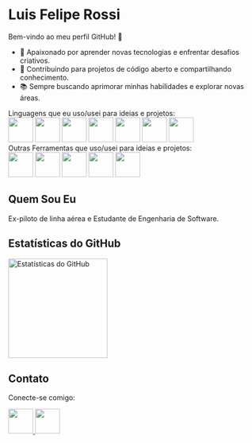 # Luis Felipe Rossi

Bem-vindo ao meu perfil GitHub! 👋

- 🚀 Apaixonado por aprender novas tecnologias e enfrentar desafios criativos.<br>
- 🌱 Contribuindo para projetos de código aberto e compartilhando conhecimento.<br>
- 📚 Sempre buscando aprimorar minhas habilidades e explorar novas áreas.<br>

Linguagens que eu uso/usei para ideias e projetos: <br>
    <img src="https://cdn.jsdelivr.net/gh/devicons/devicon/icons/java/java-original-wordmark.svg" height="50px" /> 
    <img src="https://cdn.jsdelivr.net/gh/devicons/devicon/icons/c/c-original.svg" height="50px"/> 
    <img src="https://cdn.jsdelivr.net/gh/devicons/devicon@latest/icons/python/python-original-wordmark.svg" height="50px"/> 
    <img src="https://cdn.jsdelivr.net/gh/devicons/devicon/icons/flutter/flutter-original.svg" height="50px"/> 
    <img src="https://cdn.jsdelivr.net/gh/devicons/devicon/icons/go/go-original-wordmark.svg" height="50px"/> 
    <img src="https://cdn.jsdelivr.net/gh/devicons/devicon/icons/typescript/typescript-original.svg" height="50px"/> 
    <img src="https://cdn.jsdelivr.net/gh/devicons/devicon/icons/postgresql/postgresql-original-wordmark.svg" height="50px"/> 
    <br>
    Outras Ferramentas que uso/usei para ideias e projetos: <br>
    <img src="https://cdn.jsdelivr.net/gh/devicons/devicon/icons/arduino/arduino-original-wordmark.svg" height="50px"/>
    <img src="https://cdn.jsdelivr.net/gh/devicons/devicon/icons/git/git-original-wordmark.svg" height="50px"/>
    <img src="https://cdn.jsdelivr.net/gh/devicons/devicon/icons/apple/apple-original.svg" height="50px"/>
    <img src="https://cdn.jsdelivr.net/gh/devicons/devicon/icons/react/react-original.svg" height="50px"/>
    <img src="https://cdn.jsdelivr.net/gh/devicons/devicon/icons/spring/spring-original-wordmark.svg" height="50px"/>
    


## Quem Sou Eu

Ex-piloto de linha aérea e Estudante de Engenharia de Software. 

## Estatísticas do GitHub
<p>
  <img src="https://github-readme-stats.vercel.app/api?username=lfcr9311&theme=dark&show_icons=true" alt="Estatísticas do GitHub" height=200px>
</p>
  
  
## Contato

Conecte-se comigo:

<a href="https://www.linkedin.com/in/luis-felipe-copetti-rossi-86780541/">
  <img src="https://cdn.jsdelivr.net/gh/devicons/devicon/icons/linkedin/linkedin-original.svg" height="50px" />
</a>
<a href="mailto:lfcr93@gmail.com">
  <img src="https://img.icons8.com/color/96/000000/gmail--v1.png" height="50px" />
</a>
